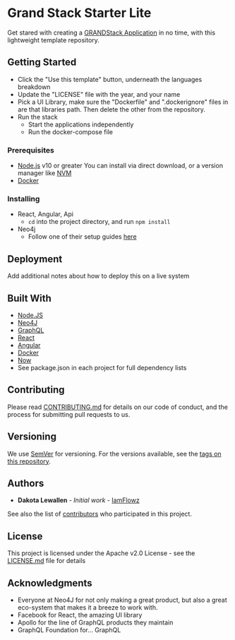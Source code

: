 # Grand Stack Starter Lite

Get stared with creating a [GRANDStack Application](grandstack.io) in no time, with this lightweight template repository.

## Getting Started

- Click the "Use this template" button, underneath the languages breakdown
- Update the "LICENSE" file with the year, and your name
- Pick a UI Library, make sure the "Dockerfile" and ".dockerignore" files in are that libraries path. Then delete the other from the repository.
- Run the stack
  - Start the applications independently
  - Run the docker-compose file

### Prerequisites

- [Node.js](https://nodejs.org/en/download/) v10 or greater
  You can install via direct download, or a version manager like [NVM](https://github.com/nvm-sh/nvm)
- [Docker](https://docs.docker.com/get-docker/)

### Installing

- React, Angular, Api
  - `cd` into the project directory, and run `npm install`
- Neo4j
  - Follow one of their setup guides [here](https://neo4j.com/docs/operations-manual/current/installation/)

## Deployment

Add additional notes about how to deploy this on a live system

## Built With

- [Node.JS](nodejs.org)
- [Neo4J](neo4j.com)
- [GraphQL](graphql.org)
- [React](reactjs.org)
- [Angular](angular.io)
- [Docker](www.docker.com)
- [Now](https://github.com/zeit/now)
- See package.json in each project for full dependency lists

## Contributing

Please read [CONTRIBUTING.md](https://github.com/iamflowz/) for details on our code of conduct, and the process for submitting pull requests to us.

## Versioning

We use [SemVer](http://semver.org/) for versioning. For the versions available, see the [tags on this repository](https://github.com/iamflowz/grand-stack-starter-lite/tags).

## Authors

- **Dakota Lewallen** - _Initial work_ - [IamFlowz](https://github.com/IamFlowz)

See also the list of [contributors](https://github.com/your/project/contributors) who participated in this project.

## License

This project is licensed under the Apache v2.0 License - see the [LICENSE.md](LICENSE.md) file for details

## Acknowledgments

- Everyone at Neo4J for not only making a great product, but also a great eco-system that makes it a breeze to work with.
- Facebook for React, the amazing UI library
- Apollo for the line of GraphQL products they maintain
- GraphQL Foundation for... GraphQL
